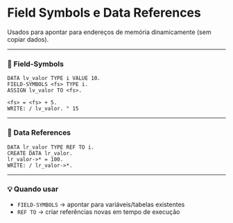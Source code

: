 # Field Symbols e Data References

Usados para apontar para endereços de memória dinamicamente (sem copiar dados).

---

### 🔹 Field-Symbols

```abap
DATA lv_valor TYPE i VALUE 10.
FIELD-SYMBOLS <fs> TYPE i.
ASSIGN lv_valor TO <fs>.

<fs> = <fs> + 5.
WRITE: / lv_valor. " 15
```

---

### 🔹 Data References

```abap
DATA lr_valor TYPE REF TO i.
CREATE DATA lr_valor.
lr_valor->* = 100.
WRITE: / lr_valor->*.
```

---

### 💡 Quando usar
- `FIELD-SYMBOLS` → apontar para variáveis/tabelas existentes  
- `REF TO` → criar referências novas em tempo de execução  
